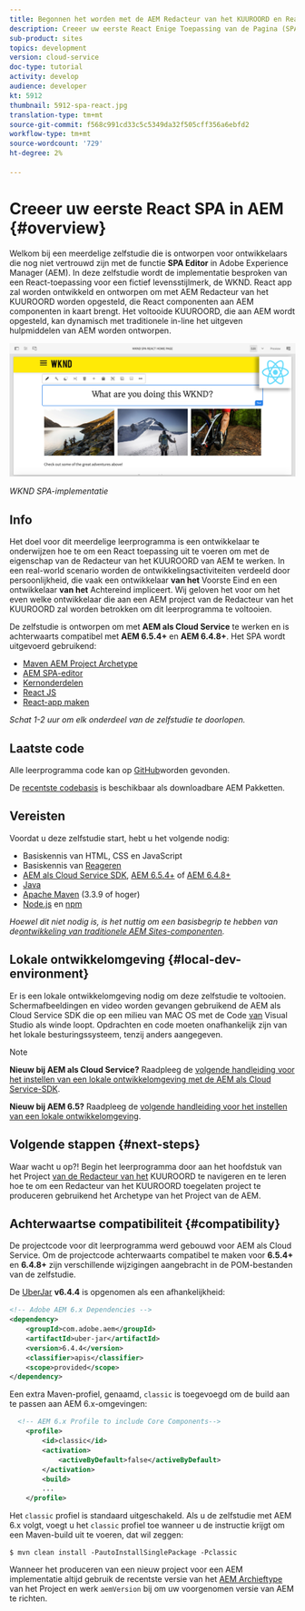 ```yaml
---
title: Begonnen het worden met de AEM Redacteur van het KUUROORD en Reageren
description: Creeer uw eerste React Enige Toepassing van de Pagina (SPA) die in de AEM van Adobe Experience Manager met WKND SPA editable is. Leer hoe te om een KUUROORD tot stand te brengen gebruikend het React JS kader met AEM Redacteur van het KUUROORD. Deze meerdelige zelfstudie doorloopt de implementatie van een React-toepassing voor een fictief levensstijlmerk, de WKND. Het leerprogramma behandelt het eind tot eind verwezenlijking van SPA en de integratie met AEM.
sub-product: sites
topics: development
version: cloud-service
doc-type: tutorial
activity: develop
audience: developer
kt: 5912
thumbnail: 5912-spa-react.jpg
translation-type: tm+mt
source-git-commit: f568c991cd33c5c5349da32f505cff356a6ebfd2
workflow-type: tm+mt
source-wordcount: '729'
ht-degree: 2%

---
```



# Creeer uw eerste React SPA in AEM {#overview}

Welkom bij een meerdelige zelfstudie die is ontworpen voor ontwikkelaars die nog niet vertrouwd zijn met de functie **SPA Editor** in Adobe Experience Manager (AEM). In deze zelfstudie wordt de implementatie besproken van een React-toepassing voor een fictief levensstijlmerk, de WKND. React app zal worden ontwikkeld en ontworpen om met AEM Redacteur van het KUUROORD worden opgesteld, die React componenten aan AEM componenten in kaart brengt. Het voltooide KUUROORD, die aan AEM wordt opgesteld, kan dynamisch met traditionele in-line het uitgeven hulpmiddelen van AEM worden ontworpen.

![Uiteindelijke SPA geïmplementeerd](assets/wknd-spa-implementation.png)

*WKND SPA-implementatie*

## Info

Het doel voor dit meerdelige leerprogramma is een ontwikkelaar te onderwijzen hoe te om een React toepassing uit te voeren om met de eigenschap van de Redacteur van het KUUROORD van AEM te werken. In een real-world scenario worden de ontwikkelingsactiviteiten verdeeld door persoonlijkheid, die vaak een ontwikkelaar **van het** Voorste Eind en een ontwikkelaar **van het** Achtereind impliceert. Wij geloven het voor om het even welke ontwikkelaar die aan een AEM project van de Redacteur van het KUUROORD zal worden betrokken om dit leerprogramma te voltooien.

De zelfstudie is ontworpen om met **AEM als Cloud Service** te werken en is achterwaarts compatibel met **AEM 6.5.4+** en **AEM 6.4.8+**. Het SPA wordt uitgevoerd gebruikend:

* [Maven AEM Project Archetype](https://docs.adobe.com/content/help/en/experience-manager-core-components/using/developing/archetype/overview.html)
* [AEM SPA-editor](https://docs.adobe.com/content/help/en/experience-manager-65/developing/headless/spas/spa-walkthrough.html#content-editing-experience-with-spa)
* [Kernonderdelen](https://docs.adobe.com/content/help/en/experience-manager-core-components/using/introduction.html)
* [React JS](https://reactjs.org/)
* [React-app maken](https://create-react-app.dev/)

*Schat 1-2 uur om elk onderdeel van de zelfstudie te doorlopen.*

## Laatste code

Alle leerprogramma code kan op [GitHub](https://github.com/adobe/aem-guides-wknd-spa)worden gevonden.

De [recentste codebasis](https://github.com/adobe/aem-guides-wknd-spa/releases) is beschikbaar als downloadbare AEM Pakketten.

## Vereisten

Voordat u deze zelfstudie start, hebt u het volgende nodig:

* Basiskennis van HTML, CSS en JavaScript
* Basiskennis van [Reageren](https://reactjs.org/tutorial/tutorial.html)
* [AEM als Cloud Service SDK](https://docs.adobe.com/content/help/en/experience-manager-learn/cloud-service/local-development-environment-set-up/aem-runtime.html#download-the-aem-as-a-cloud-service-sdk), [AEM 6.5.4+](https://helpx.adobe.com/experience-manager/aem-releases-updates.html#65) of [AEM 6.4.8+](https://helpx.adobe.com/experience-manager/aem-releases-updates.html#64)
* [Java](https://downloads.experiencecloud.adobe.com/content/software-distribution/en/general.html)
* [Apache Maven](https://maven.apache.org/) (3.3.9 of hoger)
* [Node.js](https://nodejs.org/en/) en [npm](https://www.npmjs.com/)

*Hoewel dit niet nodig is, is het nuttig om een basisbegrip te hebben van de[ontwikkeling van traditionele AEM Sites-componenten](https://docs.adobe.com/content/help/en/experience-manager-learn/getting-started-wknd-tutorial-develop/overview.html).*

## Lokale ontwikkelomgeving {#local-dev-environment}

Er is een lokale ontwikkelomgeving nodig om deze zelfstudie te voltooien. Schermafbeeldingen en video worden gevangen gebruikend de AEM als Cloud Service SDK die op een milieu van MAC OS met de Code [van](https://code.visualstudio.com/) Visual Studio als winde loopt. Opdrachten en code moeten onafhankelijk zijn van het lokale besturingssysteem, tenzij anders aangegeven.

>[!NOTE]
>
> **Nieuw bij AEM als Cloud Service?** Raadpleeg de [volgende handleiding voor het instellen van een lokale ontwikkelomgeving met de AEM als Cloud Service-SDK](https://docs.adobe.com/content/help/en/experience-manager-learn/cloud-service/local-development-environment-set-up/overview.html).
>
> **Nieuw bij AEM 6.5?** Raadpleeg de [volgende handleiding voor het instellen van een lokale ontwikkelomgeving](https://docs.adobe.com/content/help/en/experience-manager-learn/foundation/development/set-up-a-local-aem-development-environment.html).

## Volgende stappen {#next-steps}

Waar wacht u op?! Begin het leerprogramma door aan het hoofdstuk van het Project [van de Redacteur van het](create-project.md) KUUROORD te navigeren en te leren hoe te om een Redacteur van het KUUROORD toegelaten project te produceren gebruikend het Archetype van het Project van de AEM.

## Achterwaartse compatibiliteit {#compatibility}

De projectcode voor dit leerprogramma werd gebouwd voor AEM als Cloud Service. Om de projectcode achterwaarts compatibel te maken voor **6.5.4+** en **6.4.8+** zijn verschillende wijzigingen aangebracht in de POM-bestanden van de zelfstudie.

De [UberJar](https://docs.adobe.com/content/help/en/experience-manager-65/developing/devtools/ht-projects-maven.html#what-is-the-uberjar) **v6.4.4** is opgenomen als een afhankelijkheid:

```xml
<!-- Adobe AEM 6.x Dependencies -->
<dependency>
    <groupId>com.adobe.aem</groupId>
    <artifactId>uber-jar</artifactId>
    <version>6.4.4</version>
    <classifier>apis</classifier>
    <scope>provided</scope>
</dependency>
```

Een extra Maven-profiel, genaamd, `classic` is toegevoegd om de build aan te passen aan AEM 6.x-omgevingen:

```xml
  <!-- AEM 6.x Profile to include Core Components-->
    <profile>
        <id>classic</id>
        <activation>
            <activeByDefault>false</activeByDefault>
        </activation>
        <build>
        ...
    </profile>
```

Het `classic` profiel is standaard uitgeschakeld. Als u de zelfstudie met AEM 6.x volgt, voegt u het `classic` profiel toe wanneer u de instructie krijgt om een Maven-build uit te voeren, dat wil zeggen:

```shell
$ mvn clean install -PautoInstallSinglePackage -Pclassic
```

Wanneer het produceren van een nieuw project voor een AEM implementatie altijd gebruik de recentste versie van het [AEM Archieftype](https://github.com/adobe/aem-project-archetype) van het Project en werk `aemVersion` bij om uw voorgenomen versie van AEM te richten.
